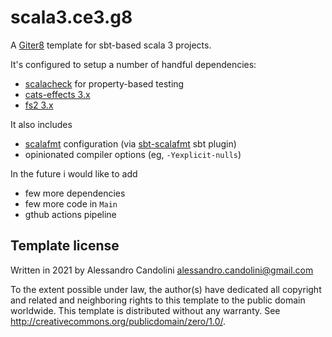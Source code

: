 # scala3.ce3.g8

A [Giter8][g8] template for sbt-based scala 3 projects. 

It's configured to setup a number of handful dependencies: 
* [scalacheck](https://www.scalacheck.org/) for property-based testing
* [cats-effects 3.x](https://typelevel.org/cats-effect/)
* [fs2 3.x](https://fs2.io/)

It also includes 
* [scalafmt](https://scalameta.org/scalafmt/) configuration (via [sbt-scalafmt](https://github.com/scalameta/sbt-scalafmt) sbt plugin)
* opinionated compiler options (eg, `-Yexplicit-nulls`) 

In the future i would like to add 
* few more dependencies 
* few more code in `Main`
* gthub actions pipeline 

Template license
----------------
Written in 2021 by Alessandro Candolini alessandro.candolini@gmail.com

To the extent possible under law, the author(s) have dedicated all copyright and related
and neighboring rights to this template to the public domain worldwide.
This template is distributed without any warranty. See <http://creativecommons.org/publicdomain/zero/1.0/>.

[g8]: http://www.foundweekends.org/giter8/
